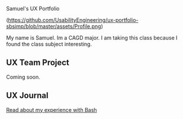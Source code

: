 Samuel's UX Portfolio

(https://github.com/UsabilityEngineering/ux-portfolio-sbsimp/blob/master/assets/Profile.png)

My name is Samuel. Im a CAGD major. I am taking this class because I found the class subject interesting.

## UX Team Project

Coming soon.

## UX Journal

[Read about my experience with Bash](j01/)
